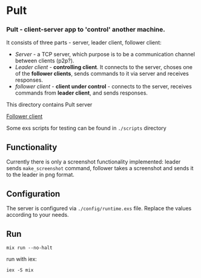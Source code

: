 # Pult

### Pult - client-server app to 'control' another machine.

It consists of three parts - server, leader client, follower client:

- _Server_ - a TCP server, which purpose is to be a communication channel between clients (p2p?).
- _Leader client_ - **controlling client**. It connects to the server, choses one of the **follower clients**, sends commands to it via server and receives responses.
- _follower client_ - **client under control** - connects to the server, receives commands from **leader client**, and sends responses.

This directory contains Pult server

[Follower client](../client/README.md)

Some exs scripts for testing can be found in `./scripts` directory

## Functionality

Currently there is only a screenshot functionality implemented: leader sends `make_screenshot` command, follower takes a screenshot and sends it to the leader in png format.

## Configuration

The server is configured via `./config/runtime.exs` file. Replace the values according to your needs.

## Run

```
mix run --no-halt
```

run with iex:

```
iex -S mix
```

